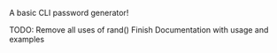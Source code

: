 A basic CLI password generator!

TODO:
Remove all uses of rand()
Finish Documentation with usage and examples

